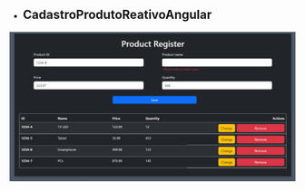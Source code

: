 - ## CadastroProdutoReativoAngular

<img src="https://github.com/Wendelsena/cadastroProdutoReativo_Angular/blob/main/exemplo2.jpeg?raw=true" alt="ExemploCadastro">
